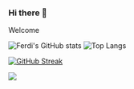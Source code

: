 ### Hi there 👋

Welcome

<!--
**ilfer/ilfer** is a ✨ _special_ ✨ repository because its `README.md` (this file) appears on your GitHub profile.

Here are some ideas to get you started:

- 🔭 I’m currently working on ...
- 🌱 I’m currently learning ...
- 👯 I’m looking to collaborate on ...
- 🤔 I’m looking for help with ...
- 💬 Ask me about ...
- 📫 How to reach me: ...
- 😄 Pronouns: ...
- ⚡ Fun fact: ...
-->

![Ferdi's GitHub stats](https://github-readme-stats.vercel.app/api?username=ilfer&show_icons=true&count_private=true) ![Top Langs](https://github-readme-stats.vercel.app/api/top-langs/?username=ilfer&count_private=true&hide_progress=true&langs_count=10)

[![GitHub Streak](https://streak-stats.demolab.com?user=ilfer&theme=transparent)](https://git.io/streak-stats)

![](https://komarev.com/ghpvc/?username=ilfer&style=flat-square)
